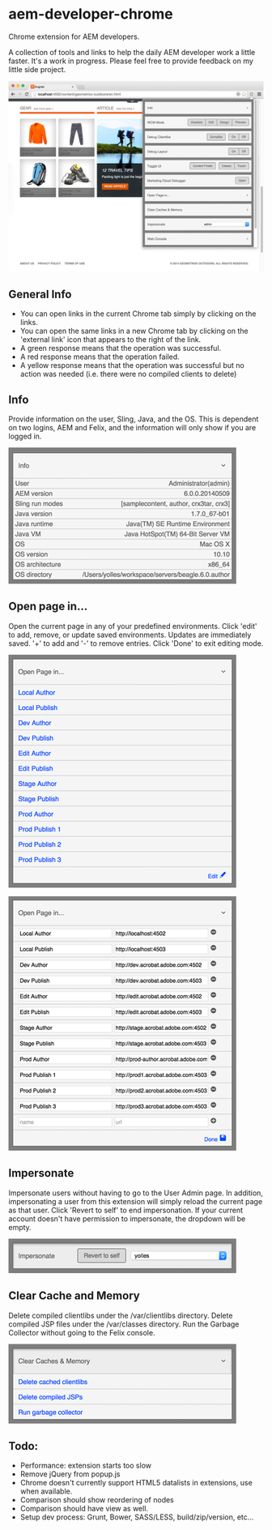 aem-developer-chrome
====================

Chrome extension for AEM developers.

A collection of tools and links to help the daily AEM developer work a little faster. It's a work in progress. Please feel free to provide feedback on my little side project.

![Browser screenshot](images/screenshot_geometrixx.png)

General Info
------------

+ You can open links in the current Chrome tab simply by clicking on the links.
+ You can open the same links in a new Chrome tab by clicking on the 'external link' icon that appears to the right of the link.
+ A green response means that the operation was successful.
+ A red response means that the operation failed.
+ A yellow response means that the operation was successful but no action was needed (i.e. there were no compiled clients to delete)

Info
----

Provide information on the user, Sling, Java, and the OS. This is dependent on two logins, AEM and Felix, and the information will only show if you are logged in.

![Info screenshot](images/screenshot_info.png)


Open page in...
---------------

Open the current page in any of your predefined environments. Click 'edit' to add, remove, or update saved environments. Updates are immediately saved. '+' to add and '-' to remove entries. Click 'Done' to exit editing mode.

![Open page in screenshot](images/screenshot_openin.png)

![Open page in edit mode screenshot](images/screenshot_openin_edit.png)

Impersonate
-----------

Impersonate users without having to go to the User Admin page. In addition, impersonating a user from this extension will simply reload the current page as that user. Click 'Revert to self' to end impersonation. If your current account doesn't have permission to impersonate, the dropdown will be empty.

![Impersonate screenshot](images/screenshot_impersonate.png)

Clear Cache and Memory
--------------------

Delete compiled clientlibs under the /var/clientlibs directory. Delete compiled JSP files under the /var/classes directory. Run the Garbage Collector without going to the Felix console.

![Clear cache and memory screenshot](images/screenshot_clearcache.png)


Todo:
-----
+ Performance: extension starts too slow
+ Remove jQuery from popup.js
+ Chrome doesn't currently support HTML5 datalists in extensions, use when available.
+ Comparison should show reordering of nodes
+ Comparison should have view as well.
+ Setup dev process: Grunt, Bower, SASS/LESS, build/zip/version, etc...